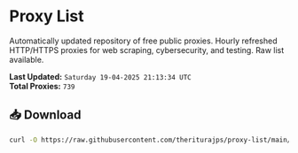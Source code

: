 # Proxy List

Automatically updated repository of free public proxies. Hourly refreshed HTTP/HTTPS proxies for web scraping, cybersecurity, and testing. Raw list available.

**Last Updated:** `Saturday 19-04-2025 21:13:34 UTC`  
**Total Proxies:** `739`

## 📥 Download
```bash
curl -O https://raw.githubusercontent.com/theriturajps/proxy-list/main/proxies.txt
